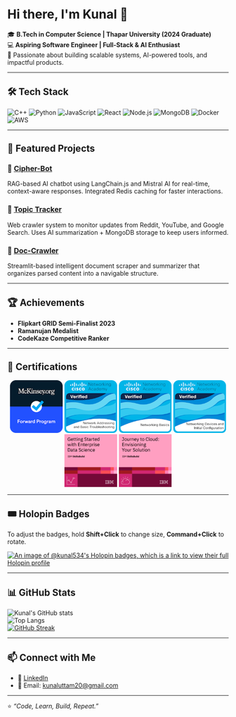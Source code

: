 # Hi there, I'm Kunal 👋

🎓 **B.Tech in Computer Science | Thapar University (2024 Graduate)**  
💻 **Aspiring Software Engineer | Full-Stack & AI Enthusiast**  
🚀 Passionate about building scalable systems, AI-powered tools, and impactful products.

---

## 🛠️ Tech Stack
![C++](https://img.shields.io/badge/C++-00599C?style=for-the-badge&logo=cplusplus&logoColor=white)
![Python](https://img.shields.io/badge/Python-3776AB?style=for-the-badge&logo=python&logoColor=white)
![JavaScript](https://img.shields.io/badge/JavaScript-323330?style=for-the-badge&logo=javascript&logoColor=F7DF1E)
![React](https://img.shields.io/badge/React-20232A?style=for-the-badge&logo=react&logoColor=61DAFB)
![Node.js](https://img.shields.io/badge/Node.js-43853D?style=for-the-badge&logo=node-dot-js&logoColor=white)
![MongoDB](https://img.shields.io/badge/MongoDB-4EA94B?style=for-the-badge&logo=mongodb&logoColor=white)
![Docker](https://img.shields.io/badge/Docker-2496ED?style=for-the-badge&logo=docker&logoColor=white)
![AWS](https://img.shields.io/badge/AWS-232F3E?style=for-the-badge&logo=amazon-aws&logoColor=white)

---

## 📌 Featured Projects
### 🔹 [Cipher-Bot](https://github.com/kunal534/Chat_bot)
RAG-based AI chatbot using LangChain.js and Mistral AI for real-time, context-aware responses. Integrated Redis caching for faster interactions.  

### 🔹 [Topic Tracker](https://github.com/kunal534/Topic_Tracker)
Web crawler system to monitor updates from Reddit, YouTube, and Google Search. Uses AI summarization + MongoDB storage to keep users informed.  

### 🔹 [Doc-Crawler](https://github.com/kunal534/Doc-Crawler)
Streamlit-based intelligent document scraper and summarizer that organizes parsed content into a navigable structure.  

---

## 🏆 Achievements
- **Flipkart GRID Semi-Finalist 2023**  
- **Ramanujan Medalist**  
- **CodeKaze Competitive Ranker**  

---

## 🏅 Certifications
<p align="center">
  <img src="Badges/mckinsey-org-forward-program.png" width="120" alt="McKinsey Forward Program"/>
  <img src="Badges/network-addressing-and-basic-troubleshooting.png" width="120" alt="Network Addressing and Basic Troubleshooting"/>
  <img src="Badges/networking-basics.png" width="120" alt="Networking Basics"/>
  <img src="Badges/networking-devices-and-initial-configuration.png" width="120" alt="Networking Devices and Initial Configuration"/>
  <img src="Badges/getting-started-with-enterprise-data-science.2.png" width="120" alt="getting started with enterprise data science"/>
  <img src="Badges/journey-to-cloud-envisioning-your-solution.2.png" width="120" alt="journey to cloud envisioning your solution"/>
</p>


---

## 🎟️ Holopin Badges
To adjust the badges, hold **Shift+Click** to change size, **Command+Click** to rotate.  

[![An image of @kunal534's Holopin badges, which is a link to view their full Holopin profile](https://holopin.me/kunal534)](https://holopin.io/@kunal534)

---

## 📊 GitHub Stats
![Kunal's GitHub stats](https://github-readme-stats.vercel.app/api?username=kunal534&show_icons=true&theme=tokyonight)  
![Top Langs](https://github-readme-stats.vercel.app/api/top-langs/?username=kunal534&layout=compact&theme=tokyonight)  
[![GitHub Streak](https://streak-stats.demolab.com?user=kunal534&theme=tokyonight&hide_border=true)](https://git.io/streak-stats)  

---

## 📫 Connect with Me
- 💼 [LinkedIn]([https://www.linkedin.com/in/kunal534](https://www.linkedin.com/in/kunal-uttam-379378205/))  
- 📧 Email: kunaluttam20@gmail.com  

---

⭐️ _“Code, Learn, Build, Repeat.”_  
